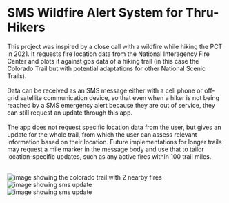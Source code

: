 # SMS Wildfire Alert System for Thru-Hikers

This project was inspired by a close call with a wildfire while hiking the PCT in 2021. It requests fire location data from the National Interagency Fire Center and plots it against gps data of a hiking trail (in this case the Colorado Trail but with potential adaptations for other National Scenic Trails).
<br/><br/>
Data can be received as an SMS message either with a cell phone or off-grid satellite communication device, so that even when a hiker is not being reached by a SMS emergency alert because they are out of service, they can still request an update through this app. 
<br/><br/>
The app does not request specific location data from the user, but gives an update for the whole trail, from which the user can assess relevant information based on their location. Future implementations for longer trails may request a mile marker in the message body and use that to tailor location-specific updates, such as any active fires within 100 trail miles.
<br/><br/>

![image showing the colorado trail with 2 nearby fires](https://i.imgur.com/dk1ppe5.png)
<br/>
![image showing sms update](https://i.imgur.com/acwUpbV.jpg)
<br/>
![image showing sms update](https://i.imgur.com/OcPFsgf.jpg)

